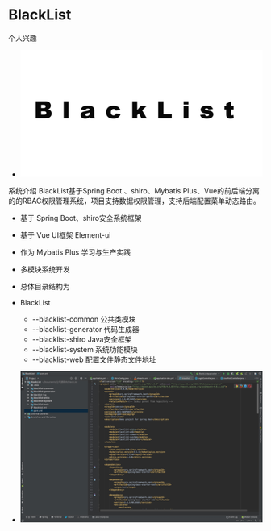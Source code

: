 # BlackList
个人兴趣



- ![image](https://github.com/xiaozhenduo/BlackList/blob/master/blacklist-web/src/main/resources/templates/img/b.png)
   
系统介绍
BlackList基于Spring Boot 、shiro、Mybatis Plus、Vue的前后端分离的的RBAC权限管理系统，项目支持数据权限管理，支持后端配置菜单动态路由。

- 基于 Spring Boot、shiro安全系统框架
- 基于 Vue UI框架 Element-ui
- 作为 Mybatis Plus 学习与生产实践
- 多模块系统开发
- 总体目录结构为
- BlackList
   -  --blacklist-common 公共类模块
   - --blacklist-generator 代码生成器
   - --blacklist-shiro Java安全框架
   - --blacklist-system 系统功能模块
   - --blacklist-web 配置文件静态文件地址

 - ![image](https://github.com/xiaozhenduo/BlackList/blob/master/blacklist-web/src/main/resources/templates/img/图片.png)   
    
